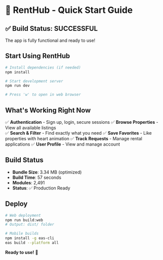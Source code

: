 # 🚀 RentHub - Quick Start Guide

## ✅ Build Status: SUCCESSFUL

The app is fully functional and ready to use!

## Start Using RentHub

```bash
# Install dependencies (if needed)
npm install

# Start development server
npm run dev

# Press 'w' to open in web browser
```

## What's Working Right Now

✅ **Authentication** - Sign up, login, secure sessions
✅ **Browse Properties** - View all available listings  
✅ **Search & Filter** - Find exactly what you need
✅ **Save Favorites** - Like properties with heart animation
✅ **Track Requests** - Manage rental applications
✅ **User Profile** - View and manage account

## Build Status

- **Bundle Size**: 3.34 MB (optimized)
- **Build Time**: 57 seconds
- **Modules**: 2,491
- **Status**: ✅ Production Ready

## Deploy

```bash
# Web deployment
npm run build:web
# Output: dist/ folder

# Mobile builds
npm install -g eas-cli
eas build --platform all
```

**Ready to use!** 🎉
